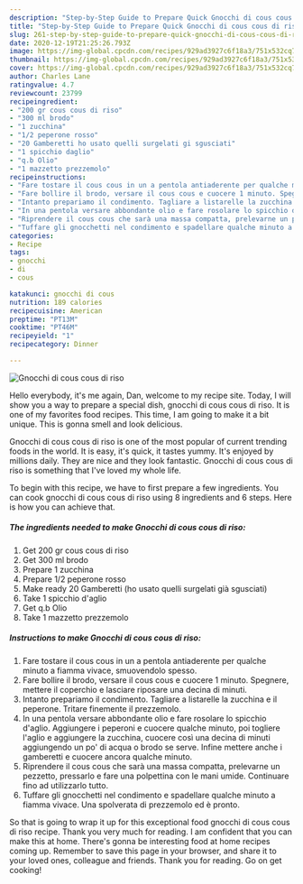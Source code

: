 ```yaml
---
description: "Step-by-Step Guide to Prepare Quick Gnocchi di cous cous di riso"
title: "Step-by-Step Guide to Prepare Quick Gnocchi di cous cous di riso"
slug: 261-step-by-step-guide-to-prepare-quick-gnocchi-di-cous-cous-di-riso
date: 2020-12-19T21:25:26.793Z
image: https://img-global.cpcdn.com/recipes/929ad3927c6f18a3/751x532cq70/gnocchi-di-cous-cous-di-riso-recipe-main-photo.jpg
thumbnail: https://img-global.cpcdn.com/recipes/929ad3927c6f18a3/751x532cq70/gnocchi-di-cous-cous-di-riso-recipe-main-photo.jpg
cover: https://img-global.cpcdn.com/recipes/929ad3927c6f18a3/751x532cq70/gnocchi-di-cous-cous-di-riso-recipe-main-photo.jpg
author: Charles Lane
ratingvalue: 4.7
reviewcount: 23799
recipeingredient:
- "200 gr cous cous di riso"
- "300 ml brodo"
- "1 zucchina"
- "1/2 peperone rosso"
- "20 Gamberetti ho usato quelli surgelati gi sgusciati"
- "1 spicchio daglio"
- "q.b Olio"
- "1 mazzetto prezzemolo"
recipeinstructions:
- "Fare tostare il cous cous in un a pentola antiaderente per qualche minuto a fiamma vivace, smuovendolo spesso."
- "Fare bollire il brodo, versare il cous cous e cuocere 1 minuto. Spegnere, mettere il coperchio e lasciare riposare una decina di minuti."
- "Intanto prepariamo il condimento. Tagliare a listarelle la zucchina e il peperone. Tritare finemente il prezzemolo."
- "In una pentola versare abbondante olio e fare rosolare lo spicchio d&#39;aglio. Aggiungere i peperoni e cuocere qualche minuto, poi togliere l&#39;aglio e aggiungere la zucchina, cuocere così una decina di minuti aggiungendo un po&#39; di acqua o brodo se serve. Infine mettere anche i gamberetti e cuocere ancora qualche minuto."
- "Riprendere il cous cous che sarà una massa compatta, prelevarne un pezzetto, pressarlo e fare una polpettina con le mani umide. Continuare fino ad utilizzarlo tutto."
- "Tuffare gli gnocchetti nel condimento e spadellare qualche minuto a fiamma vivace. Una spolverata di prezzemolo ed è pronto."
categories:
- Recipe
tags:
- gnocchi
- di
- cous

katakunci: gnocchi di cous 
nutrition: 189 calories
recipecuisine: American
preptime: "PT13M"
cooktime: "PT46M"
recipeyield: "1"
recipecategory: Dinner

---
```



![Gnocchi di cous cous di riso](https://img-global.cpcdn.com/recipes/929ad3927c6f18a3/751x532cq70/gnocchi-di-cous-cous-di-riso-recipe-main-photo.jpg)

Hello everybody, it's me again, Dan, welcome to my recipe site. Today, I will show you a way to prepare a special dish, gnocchi di cous cous di riso. It is one of my favorites food recipes. This time, I am going to make it a bit unique. This is gonna smell and look delicious.

Gnocchi di cous cous di riso is one of the most popular of current trending foods in the world. It is easy, it's quick, it tastes yummy. It's enjoyed by millions daily. They are nice and they look fantastic. Gnocchi di cous cous di riso is something that I've loved my whole life.




To begin with this recipe, we have to first prepare a few ingredients. You can cook gnocchi di cous cous di riso using 8 ingredients and 6 steps. Here is how you can achieve that.

<!--inarticleads1-->

##### The ingredients needed to make Gnocchi di cous cous di riso:

1. Get 200 gr cous cous di riso
1. Get 300 ml brodo
1. Prepare 1 zucchina
1. Prepare 1/2 peperone rosso
1. Make ready 20 Gamberetti (ho usato quelli surgelati già sgusciati)
1. Take 1 spicchio d&#39;aglio
1. Get q.b Olio
1. Take 1 mazzetto prezzemolo




<!--inarticleads2-->

##### Instructions to make Gnocchi di cous cous di riso:

1. Fare tostare il cous cous in un a pentola antiaderente per qualche minuto a fiamma vivace, smuovendolo spesso.
1. Fare bollire il brodo, versare il cous cous e cuocere 1 minuto. Spegnere, mettere il coperchio e lasciare riposare una decina di minuti.
1. Intanto prepariamo il condimento. Tagliare a listarelle la zucchina e il peperone. Tritare finemente il prezzemolo.
1. In una pentola versare abbondante olio e fare rosolare lo spicchio d&#39;aglio. Aggiungere i peperoni e cuocere qualche minuto, poi togliere l&#39;aglio e aggiungere la zucchina, cuocere così una decina di minuti aggiungendo un po&#39; di acqua o brodo se serve. Infine mettere anche i gamberetti e cuocere ancora qualche minuto.
1. Riprendere il cous cous che sarà una massa compatta, prelevarne un pezzetto, pressarlo e fare una polpettina con le mani umide. Continuare fino ad utilizzarlo tutto.
1. Tuffare gli gnocchetti nel condimento e spadellare qualche minuto a fiamma vivace. Una spolverata di prezzemolo ed è pronto.




So that is going to wrap it up for this exceptional food gnocchi di cous cous di riso recipe. Thank you very much for reading. I am confident that you can make this at home. There's gonna be interesting food at home recipes coming up. Remember to save this page in your browser, and share it to your loved ones, colleague and friends. Thank you for reading. Go on get cooking!
